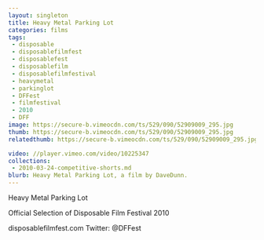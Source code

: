 ```yaml
---
layout: singleton
title: Heavy Metal Parking Lot
categories: films
tags:
 - disposable
 - disposablefilmfest
 - disposablefest
 - disposablefilm
 - disposablefilmfestival
 - heavymetal
 - parkinglot
 - DFFest
 - filmfestival
 - 2010
 - DFF
image: https://secure-b.vimeocdn.com/ts/529/090/52909009_295.jpg
thumb: https://secure-b.vimeocdn.com/ts/529/090/52909009_295.jpg
relatedthumb: https://secure-b.vimeocdn.com/ts/529/090/52909009_295.jpg

video: //player.vimeo.com/video/10225347
collections:
 - 2010-03-24-competitive-shorts.md
blurb: Heavy Metal Parking Lot, a film by DaveDunn.
---
```


Heavy Metal Parking Lot

Official Selection of Disposable Film Festival 2010

disposablefilmfest.com
Twitter: @DFFest